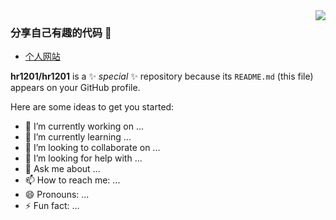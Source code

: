 <img align="right" src="https://github-readme-stats.vercel.app/api?username=dreamin121&show_icons=true&icon_color=CE1D2D&text_color=718096&bg_color=12261e&hide_title=true" />

### 分享自己有趣的代码 👋
- [个人网站](https://xmelon.cafe)


**hr1201/hr1201** is a ✨ _special_ ✨ repository because its `README.md` (this file) appears on your GitHub profile.

Here are some ideas to get you started:

- 🔭 I’m currently working on ...
- 🌱 I’m currently learning ...
- 👯 I’m looking to collaborate on ...
- 🤔 I’m looking for help with ...
- 💬 Ask me about ...
- 📫 How to reach me: ...
- 😄 Pronouns: ...
- ⚡ Fun fact: ...
